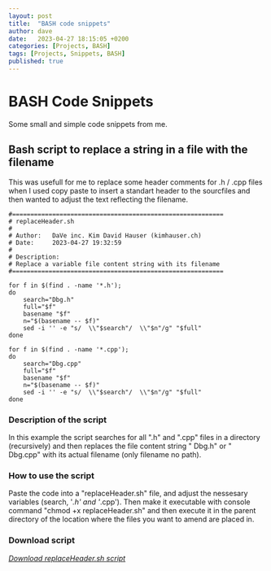 ```yaml
---
layout: post
title:  "BASH code snippets"
author: dave
date:   2023-04-27 18:15:05 +0200
categories: [Projects, BASH]
tags: [Projects, Snippets, BASH]
published: true
---
```


# BASH Code Snippets
Some small and simple code snippets from me.

## Bash script to replace a string in a file with the filename 
This was usefull for me to replace some header comments for .h / .cpp files when I used copy paste to insert a standart header to the sourcfiles and then wanted to adjust the text reflecting the filename.


```console
#==========================================================
# replaceHeader.sh 
#
# Author: 	DaVe inc. Kim David Hauser (kimhauser.ch)
# Date: 	2023-04-27 19:32:59
#
# Description:
# Replace a variable file content string with its filename
#==========================================================

for f in $(find . -name '*.h'); 
do 
	search="Dbg.h"
	full="$f"
	basename "$f"
	n="$(basename -- $f)"
	sed -i '' -e "s/  \\"$search"/  \\"$n"/g" "$full"
done

for f in $(find . -name '*.cpp'); 
do 
	search="Dbg.cpp"
	full="$f"
	basename "$f"
	n="$(basename -- $f)"
	sed -i '' -e "s/  \\"$search"/  \\"$n"/g" "$full"
done
```

### Description of the script
In this example the script searches for all ".h" and ".cpp" files in a directory (recursively) and then replaces the file content string "  Dbg.h" or "  Dbg.cpp" with its actual filename (only filename no path).

### How to use the script
Paste the code into a "replaceHeader.sh" file, and adjust the nessesary variables (search, '*.h' and '*.cpp'). Then make it executable with console command "chmod +x replaceHeader.sh" and then execute it in the parent directory of the location where the files you want to amend are placed in.

### Download script
[_Download replaceHeader.sh script_](https://kimhauser.ch/downloads/github/replaceHeader.sh)
